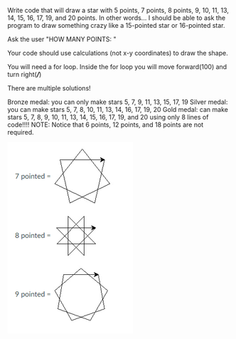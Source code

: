 Write code that will draw a star with 5 points, 7 points, 8 points, 9, 10, 11, 13, 14, 15, 16, 17, 19, and 20 points. In other words... I should be able to ask the program to draw something crazy like a 15-pointed star or 16-pointed star.

Ask the user "HOW MANY POINTS: " 

Your code should use calculations (not x-y coordinates) to draw the shape.

You will need a for loop. Inside the for loop you will move forward(100) and turn right(___/___)

There are multiple solutions!

Bronze medal: you can only make stars 5, 7, 9, 11, 13, 15, 17, 19
Silver medal: you can make stars 5, 7, 8, 10, 11, 13, 14, 16, 17, 19, 20
Gold medal: can make stars 5, 7, 8, 9, 10, 11, 13, 14, 15, 16, 17, 19, and 20 using only 8 lines of code!!!!
NOTE: Notice that 6 points, 12 points, and 18 points are not required.

![stars](/Stars.PNG)
